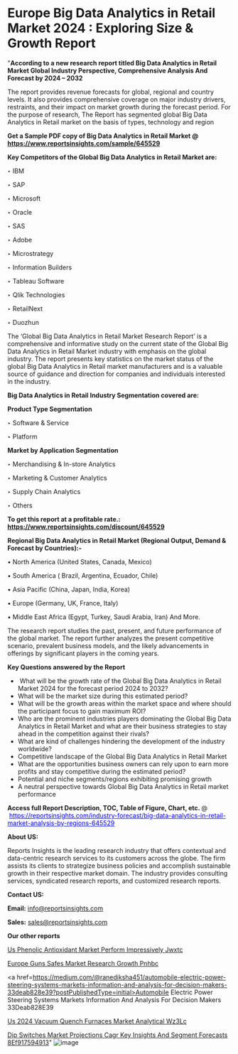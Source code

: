# Europe Big Data Analytics in Retail Market 2024 : Exploring Size & Growth Report

"<strong>According to a new research report titled Big Data Analytics in Retail Market Global Industry Perspective, Comprehensive Analysis And Forecast by 2024 – 2032</strong>

The report provides revenue forecasts for global, regional and country levels. It also provides comprehensive coverage on major industry drivers, restraints, and their impact on market growth during the forecast period. For the purpose of research, The Report has segmented global Big Data Analytics in Retail market on the basis of types, technology and region

<strong>Get a Sample PDF copy of Big Data Analytics in Retail Market </strong><strong>@<a href=https://www.reportsinsights.com/sample/645529 style=color:#0000ff;> https://www.reportsinsights.com/sample/645529</a></strong></font>

<strong>Key Competitors of the Global Big Data Analytics in Retail Market are:</strong>

‣ IBM

‣ SAP

‣ Microsoft

‣ Oracle

‣ SAS

‣ Adobe

‣ Microstrategy

‣ Information Builders

‣ Tableau Software

‣ Qlik Technologies

‣ RetailNext

‣ Duozhun

The ‘Global Big Data Analytics in Retail Market Research Report’ is a comprehensive and informative study on the current state of the Global Big Data Analytics in Retail Market industry with emphasis on the global industry. The report presents key statistics on the market status of the global Big Data Analytics in Retail market manufacturers and is a valuable source of guidance and direction for companies and individuals interested in the industry.

<strong>Big Data Analytics in Retail Industry Segmentation covered are:</strong>

<strong>Product Type Segmentation</strong>

‣ Software & Service

‣ Platform

<strong>Market by Application Segmentation</strong>

‣ Merchandising & In-store Analytics

‣ Marketing & Customer Analytics

‣ Supply Chain Analytics

‣ Others

<strong>To get this report at a profitable rate.: <a href=https://www.reportsinsights.com/discount/645529 style=color:#0000ff;>https://www.reportsinsights.com/discount/645529</a></strong></font>

<strong>Regional Big Data Analytics in Retail Market (Regional Output, Demand &amp; Forecast by Countries):-</strong>

• North America (United States, Canada, Mexico)

• South America ( Brazil, Argentina, Ecuador, Chile)

• Asia Pacific (China, Japan, India, Korea)

• Europe (Germany, UK, France, Italy)

• Middle East Africa (Egypt, Turkey, Saudi Arabia, Iran) And More.

The research report studies the past, present, and future performance of the global market. The report further analyzes the present competitive scenario, prevalent business models, and the likely advancements in offerings by significant players in the coming years.

<strong>Key Questions answered by the Report</strong>
<ul>
  <li> What will be the growth rate of the Global Big Data Analytics in Retail Market 2024 for the forecast period 2024 to 2032?</li>
  <li>What will be the market size during this estimated period?</li>
  <li>What will be the growth areas within the market space and where should the participant focus to gain maximum ROI?</li>
  <li>Who are the prominent industries players dominating the Global Big Data Analytics in Retail Market and what are their business strategies to stay ahead in the competition against their rivals?</li>
  <li>What are kind of challenges hindering the development of the industry worldwide?</li>
  <li>Competitive landscape of the Global Big Data Analytics in Retail Market</li>
  <li>What are the opportunities business owners can rely upon to earn more profits and stay competitive during the estimated period?</li>
  <li>Potential and niche segments/regions exhibiting promising growth</li>
  <li>A neutral perspective towards Global Big Data Analytics in Retail market performance</li>
</ul>
<strong>Access full Report Description, TOC, Table of Figure, Chart, etc. </strong>@  <a href=https://reportsinsights.com/industry-forecast/big-data-analytics-in-retail-market-analysis-by-regions-645529 style=color:#0000ff;>https://reportsinsights.com/industry-forecast/big-data-analytics-in-retail-market-analysis-by-regions-645529</a></font>

<strong><strong>About US</strong>:</strong>

Reports Insights is the leading research industry that offers contextual and data-centric research services to its customers across the globe. The firm assists its clients to strategize business policies and accomplish sustainable growth in their respective market domain. The industry provides consulting services, syndicated research reports, and customized research reports.

<strong>Contact US:</strong>

<p class=""""><b>Email:</b> <a href=mailto:info@reportsinsights.com>info@reportsinsights.com</a></p>
<p class=""""><b>Sales:</b> <a href=mailto:sales@reportsinsights.com>sales@reportsinsights.com</a></p>

<strong>Our other reports</strong>

<a href=https://www.linkedin.com/pulse/us-phenolic-antioxidant-market-perform-impressively-jwxtc/>Us Phenolic Antioxidant Market Perform Impressively Jwxtc</a>

<a href=https://www.linkedin.com/pulse/europe-guns-safes-market-research-growth-pnhbc/>Europe Guns Safes Market Research Growth Pnhbc</a>

<a href=https://medium.com/@ranediksha451/automobile-electric-power-steering-systems-markets-information-and-analysis-for-decision-makers-33deab828e39?postPublishedType=initial>Automobile Electric Power Steering Systems Markets Information And Analysis For Decision Makers 33Deab828E39</a>

<a href=https://www.linkedin.com/pulse/us-2024-vacuum-quench-furnaces-market-analytical-wz3lc/>Us 2024 Vacuum Quench Furnaces Market Analytical Wz3Lc</a>

<a href=https://medium.com/@ruchikakadam73/dip-switches-market-projections-cagr-key-insights-and-segment-forecasts-8ef917594913>Dip Switches Market Projections Cagr Key Insights And Segment Forecasts 8Ef917594913</a>"
![image](https://github.com/Jaayaachit/RIMarket/assets/158452289/c6fa7143-0c32-4368-8dbd-8db37808fd18)
